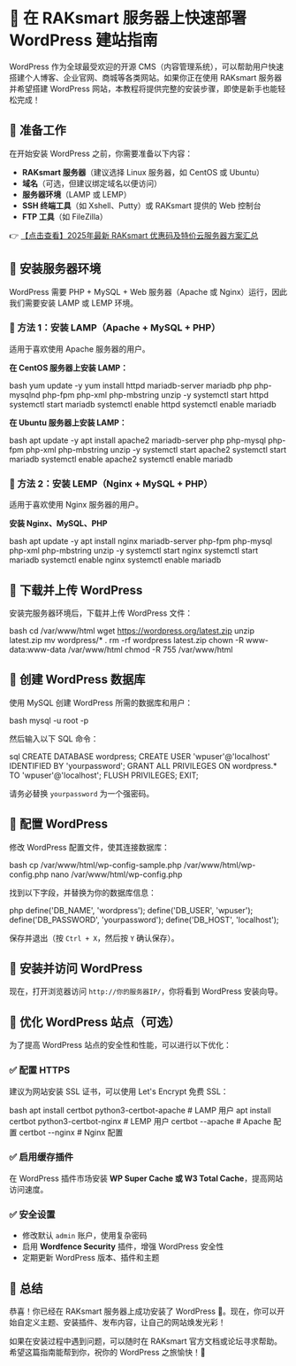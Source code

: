 # 🚀 在 RAKsmart 服务器上快速部署 WordPress 建站指南

WordPress 作为全球最受欢迎的开源 CMS（内容管理系统），可以帮助用户快速搭建个人博客、企业官网、商城等各类网站。如果你正在使用 RAKsmart 服务器并希望搭建 WordPress 网站，本教程将提供完整的安装步骤，即使是新手也能轻松完成！

## 📌 准备工作

在开始安装 WordPress 之前，你需要准备以下内容：

- **RAKsmart 服务器**（建议选择 Linux 服务器，如 CentOS 或 Ubuntu）
- **域名**（可选，但建议绑定域名以便访问）
- **服务器环境**（LAMP 或 LEMP）
- **SSH 终端工具**（如 Xshell、Putty）或 RAKsmart 提供的 Web 控制台
- **FTP 工具**（如 FileZilla）

👉 [【点击查看】2025年最新 RAKsmart 优惠码及特价云服务器方案汇总](https://bit.ly/raksmart)

## 📌 安装服务器环境

WordPress 需要 PHP + MySQL + Web 服务器（Apache 或 Nginx）运行，因此我们需要安装 LAMP 或 LEMP 环境。

### 🔹 方法 1：安装 LAMP（Apache + MySQL + PHP）

适用于喜欢使用 Apache 服务器的用户。

**在 CentOS 服务器上安装 LAMP：**

bash
yum update -y
yum install httpd mariadb-server mariadb php php-mysqlnd php-fpm php-xml php-mbstring unzip -y
systemctl start httpd
systemctl start mariadb
systemctl enable httpd
systemctl enable mariadb

**在 Ubuntu 服务器上安装 LAMP：**

bash
apt update -y
apt install apache2 mariadb-server php php-mysql php-fpm php-xml php-mbstring unzip -y
systemctl start apache2
systemctl start mariadb
systemctl enable apache2
systemctl enable mariadb

### 🔹 方法 2：安装 LEMP（Nginx + MySQL + PHP）

适用于喜欢使用 Nginx 服务器的用户。

**安装 Nginx、MySQL、PHP**

bash
apt update -y
apt install nginx mariadb-server php-fpm php-mysql php-xml php-mbstring unzip -y
systemctl start nginx
systemctl start mariadb
systemctl enable nginx
systemctl enable mariadb

## 📌 下载并上传 WordPress

安装完服务器环境后，下载并上传 WordPress 文件：

bash
cd /var/www/html
wget https://wordpress.org/latest.zip
unzip latest.zip
mv wordpress/* .
rm -rf wordpress latest.zip
chown -R www-data:www-data /var/www/html
chmod -R 755 /var/www/html

## 📌 创建 WordPress 数据库

使用 MySQL 创建 WordPress 所需的数据库和用户：

bash
mysql -u root -p

然后输入以下 SQL 命令：

sql
CREATE DATABASE wordpress;
CREATE USER 'wpuser'@'localhost' IDENTIFIED BY 'yourpassword';
GRANT ALL PRIVILEGES ON wordpress.* TO 'wpuser'@'localhost';
FLUSH PRIVILEGES;
EXIT;

请务必替换 `yourpassword` 为一个强密码。

## 📌 配置 WordPress

修改 WordPress 配置文件，使其连接数据库：

bash
cp /var/www/html/wp-config-sample.php /var/www/html/wp-config.php
nano /var/www/html/wp-config.php

找到以下字段，并替换为你的数据库信息：

php
define('DB_NAME', 'wordpress');
define('DB_USER', 'wpuser');
define('DB_PASSWORD', 'yourpassword');
define('DB_HOST', 'localhost');

保存并退出（按 `Ctrl + X`，然后按 `Y` 确认保存）。

## 📌 安装并访问 WordPress

现在，打开浏览器访问 `http://你的服务器IP/`，你将看到 WordPress 安装向导。

## 📌 优化 WordPress 站点（可选）

为了提高 WordPress 站点的安全性和性能，可以进行以下优化：

### ✅ 配置 HTTPS

建议为网站安装 SSL 证书，可以使用 Let's Encrypt 免费 SSL：

bash
apt install certbot python3-certbot-apache  # LAMP 用户
apt install certbot python3-certbot-nginx   # LEMP 用户
certbot --apache                             # Apache 配置
certbot --nginx                              # Nginx 配置

### ✅ 启用缓存插件

在 WordPress 插件市场安装 **WP Super Cache 或 W3 Total Cache**，提高网站访问速度。

### ✅ 安全设置

- 修改默认 `admin` 账户，使用复杂密码
- 启用 **Wordfence Security** 插件，增强 WordPress 安全性
- 定期更新 WordPress 版本、插件和主题

## 📌 总结

恭喜！你已经在 RAKsmart 服务器上成功安装了 WordPress 🎉。现在，你可以开始自定义主题、安装插件、发布内容，让自己的网站焕发光彩！

如果在安装过程中遇到问题，可以随时在 RAKsmart 官方文档或论坛寻求帮助。希望这篇指南能帮到你，祝你的 WordPress 之旅愉快！🚀